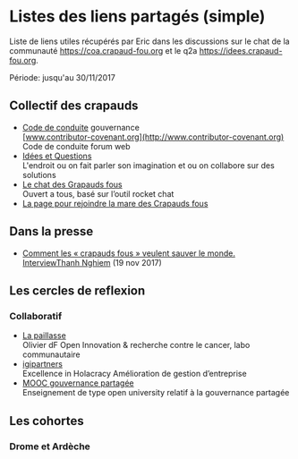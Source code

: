 Listes des liens partagés (simple)
==================================

Liste de liens utiles récupérés par Eric dans les discussions sur le chat de la communauté <https://coa.crapaud-fou.org> et le q2a <https://idees.crapaud-fou.org>.

Période: jusqu'au 30/11/2017

Collectif des crapauds
------------------------
- [Code de conduite](https://www.contributor-covenant.org/fr/version/1/4/code-of-conduct.html) <span class="t">gouvernance</span>  
  [www.contributor-covenant.org](http://www.contributor-covenant.org) Code de conduite forum web
- [Idées et Questions](https://idees.crapaud-fou.org)  
  L'endroit ou on fait parler son imagination et ou on collabore sur des solutions
- [Le chat des Grapauds fous](https://coa.crapaud-fou.org)  
  Ouvert a tous, basé sur l’outil rocket chat
- [La page pour rejoindre la mare des Crapauds fous](http://crapaud-fou.org/contact/)

Dans la presse
----------------
- [Comment les « crapauds fous » veulent sauver le  monde. InterviewThanh Nghiem](https://usbeketrica.com/article/comment-les-crapauds-fous-veulent-sauver-le-monde) (19 nov 2017)


Les cercles de reflexion
-------------------------

### Collaboratif
- [La paillasse](https://www.digitalforallnow.com/la-paillasse-laboratoire-communautaire-open-innovation-cancer/)  
  Olivier dF Open Innovation & recherche contre le cancer, labo communautaire
- [igipartners](https://igipartners.com/)  
  Excellence in Holacracy Amélioration de gestion d’entreprise
- [MOOC gouvernance partagée](https://www.colibris-lemouvement.org/projets/luniversite-colibris/mooc-gouvernance-partagee)  
  Enseignement de type open university relatif à la gouvernance partagée


Les cohortes
---------------

### Drome et Ardèche
